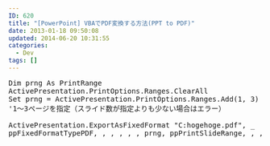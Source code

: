```yaml
---
ID: 620
title: "[PowerPoint] VBAでPDF変換する方法(PPT to PDF)"
date: 2013-01-18 09:50:08
updated: 2014-06-20 10:31:55
categories:
  - Dev
tags: []
---
```


<pre class="linenums">Dim prng As PrintRange
ActivePresentation.PrintOptions.Ranges.ClearAll
Set prng = ActivePresentation.PrintOptions.Ranges.Add(1, 3)
'1～3ページを指定（スライド数が指定よりも少ない場合はエラー）

ActivePresentation.ExportAsFixedFormat "C:hogehoge.pdf", _
ppFixedFormatTypePDF, , , , , , prng, ppPrintSlideRange, , , , , , False</pre>
